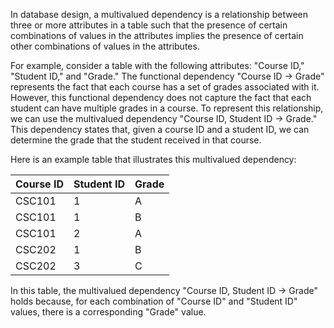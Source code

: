 In database design, a multivalued dependency is a relationship between three or more attributes in a table such that the presence of certain combinations of values in the attributes implies the presence of certain other combinations of values in the attributes.

For example, consider a table with the following attributes: "Course ID," "Student ID," and "Grade." The functional dependency "Course ID -> Grade" represents the fact that each course has a set of grades associated with it. However, this functional dependency does not capture the fact that each student can have multiple grades in a course. To represent this relationship, we can use the multivalued dependency "Course ID, Student ID -> Grade." This dependency states that, given a course ID and a student ID, we can determine the grade that the student received in that course.

Here is an example table that illustrates this multivalued dependency:

| Course ID | Student ID | Grade |
|-----------|------------|-------|
| CSC101    | 1          | A     |
| CSC101    | 1          | B     |
| CSC101    | 2          | A     |
| CSC202    | 1          | B     |
| CSC202    | 3          | C     |

In this table, the multivalued dependency "Course ID, Student ID -> Grade" holds because, for each combination of "Course ID" and "Student ID" values, there is a corresponding "Grade" value.